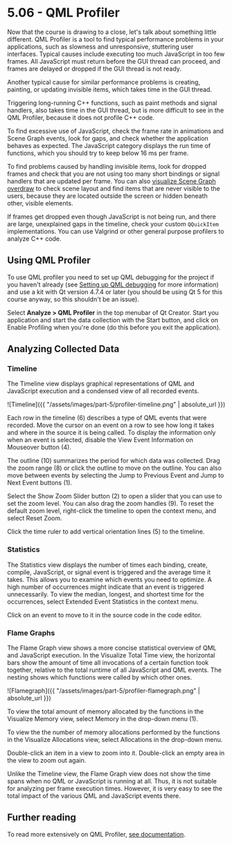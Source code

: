 # 5.06 - QML Profiler

Now that the course is drawing to a close, let's talk about something little different. QML Profiler is a tool to find typical performance problems in your applications, such as slowness and unresponsive, stuttering user interfaces. Typical causes include executing too much JavaScript in too few frames. All JavaScript must return before the GUI thread can proceed, and frames are delayed or dropped if the GUI thread is not ready.

Another typical cause for similar performance problems is creating, painting, or updating invisible items, which takes time in the GUI thread.

Triggering long-running C++ functions, such as paint methods and signal handlers, also takes time in the GUI thread, but is more difficult to see in the QML Profiler, because it does not profile C++ code.

To find excessive use of JavaScript, check the frame rate in animations and Scene Graph events, look for gaps, and check whether the application behaves as expected. The JavaScript category displays the run time of functions, which you should try to keep below 16 ms per frame.

To find problems caused by handling invisible items, look for dropped frames and check that you are not using too many short bindings or signal handlers that are updated per frame. You can also [visualize Scene Graph overdraw](http://doc.qt.io/qt-5/qtquick-visualcanvas-scenegraph-renderer.html#visualizing-overdraw) to check scene layout and find items that are never visible to the users, because they are located outside the screen or hidden beneath other, visible elements.

If frames get dropped even though JavaScript is not being run, and there are large, unexplained gaps in the timeline, check your custom `QQuickItem` implementations. You can use Valgrind or other general purpose profilers to analyze C++ code.

## Using QML Profiler

To use QML profiler you need to set up QML debugging for the project if you haven't already (see [Setting up QML debugging](https://doc.qt.io/qtcreator/creator-debugging-qml.html#setting-up-qml-debugging) for more information) and use a kit with Qt  version 4.7.4 or later (you should be using Qt 5 for this course anyway, so this shouldn't be an issue).

Select **Analyze > QML Profiler** in the top menubar of Qt Creator. Start you application and start the data collection with the Start button, and click on Enable Profiling when you're done (do this before you exit the application).

## Analyzing Collected Data

### Timeline

The Timeline view displays graphical representations of QML and JavaScript execution and a condensed view of all recorded events.

![Timeline]({{ "/assets/images/part-5/profiler-timeline.png" | absolute_url }})

Each row in the timeline (6) describes a type of QML events that were recorded. Move the cursor on an event on a row to see how long it takes and where in the source it is being called. To display the information only when an event is selected, disable the View Event Information on Mouseover button (4).

The outline (10) summarizes the period for which data was collected. Drag the zoom range (8) or click the outline to move on the outline. You can also move between events by selecting the Jump to Previous Event and Jump to Next Event buttons (1).

Select the Show Zoom Slider button (2) to open a slider that you can use to set the zoom level. You can also drag the zoom handles (9). To reset the default zoom level, right-click the timeline to open the context menu, and select Reset Zoom.

Click the time ruler to add vertical orientation lines (5) to the timeline.

### Statistics

The Statistics view displays the number of times each binding, create, compile, JavaScript, or signal event is triggered and the average time it takes. This allows you to examine which events you need to optimize. A high number of occurrences might indicate that an event is triggered unnecessarily. To view the median, longest, and shortest time for the occurrences, select Extended Event Statistics in the context menu.

Click on an event to move to it in the source code in the code editor.

### Flame Graphs

The Flame Graph view shows a more concise statistical overview of QML and JavaScript execution. In the Visualize Total Time view, the horizontal bars show the amount of time all invocations of a certain function took together, relative to the total runtime of all JavaScript and QML events. The nesting shows which functions were called by which other ones.

![Flamegraph]({{ "/assets/images/part-5/profiler-flamegraph.png" | absolute_url }})

To view the total amount of memory allocated by the functions in the Visualize Memory view, select Memory in the drop-down menu (1).

To view the the number of memory allocations performed by the functions in the Visualize Allocations view, select Allocations in the drop-down menu.

Double-click an item in a view to zoom into it. Double-click an empty area in the view to zoom out again.

Unlike the Timeline view, the Flame Graph view does not show the time spans when no QML or JavaScript is running at all. Thus, it is not suitable for analyzing per frame execution times. However, it is very easy to see the total impact of the various QML and JavaScript events there.

## Further reading

To read more extensively on QML Profiler, [see documentation](https://doc.qt.io/qtcreator/creator-qml-performance-monitor.html).

